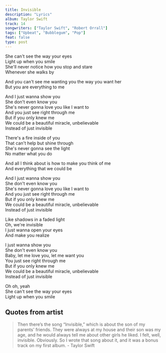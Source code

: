 ```yaml
---
title: Invisible
description: "Lyrics"
album: Taylor Swift
track: 14
songwriters: ["Taylor Swift", "Robert Orrall"]
tags: ["Upbeat", "Bubblegum", "Pop"]
feat: false
type: post
---
```


<p className="verse-one">
She can't see the way your eyes <br />
Light up when you smile <br />
She'll never notice how you stop and stare <br />
Whenever she walks by <br />
</p>
<p className="pre-chorus">
And you can't see me wanting you the way you want her <br />
But you are everything to me <br />
</p>
<p className="chorus">
And I just wanna show you <br />
She don't even know you <br />
She's never gonna love you like I want to <br />
And you just see right through me <br />
But if you only knew me <br />
We could be a beautiful miracle, unbelievable <br />
Instead of just invisible <br />
</p>
<p className="verse-two">
There's a fire inside of you <br />
That can't help but shine through <br />
She's never gonna see the light <br />
No matter what you do <br />
</p>
<p className="pre-chorus">
And all I think about is how to make you think of me <br />
And everything that we could be <br />
</p>
<p className="chorus">
And I just wanna show you <br />
She don't even know you <br />
She's never gonna love you like I want to <br />
And you just see right through me <br />
But if you only knew me <br />
We could be a beautiful miracle, unbelievable <br />
Instead of just invisible <br />
</p>
<p className="bridge">
Like shadows in a faded light <br />
Oh, we're invisible <br />
I just wanna open your eyes <br />
And make you realize <br />
</p>
<p className="chorus">
I just wanna show you <br />
She don't even know you <br />
Baby, let me love you, let me want you <br />
You just see right through me <br />
But if you only knew me <br />
We could be a beautiful miracle, unbelievable <br />
Instead of just invisible <br />
</p>
<p className="outro">
Oh oh, yeah <br />
She can't see the way your eyes <br />
Light up when you smile <br />
</p>

## Quotes from artist

<blockquote>
Then there’s the song “Invisible,” which is about the son of my parents' friends. They were always at my house and their son was my age, and he would always tell me about other girls he liked. I felt, well, invisible. Obviously. So I wrote that song about it, and it was a bonus track on my first album. - Taylor Swift
</blockquote>
